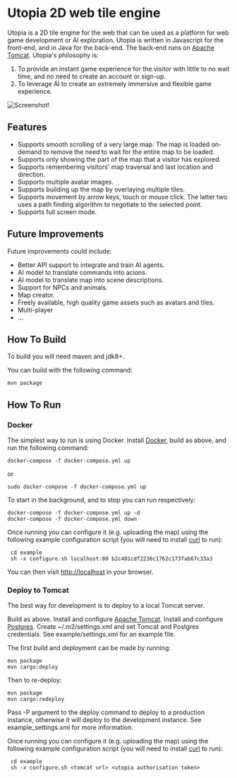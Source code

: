 # Utopia 2D web tile engine

Utopia is a 2D tile engine for the web that can be used as a platform for web game development or AI exploration. Utopia is written in Javascript for the front-end, and in Java for the back-end. The back-end runs on [Apache Tomcat](https://tomcat.apache.org/). Utopia's philosophy is:

1. To provide an instant game experience for the visitor with little to no wait time, and no need to create an account or sign-up.
2. To leverage AI to create an extremely immersive and flexible game experience.

![Screenshot!](/screenshot.jpg)

## Features

* Supports smooth scrolling of a very large map. The map is loaded on-demand  to remove the need to wait for the entire map to be loaded.
* Supports only showing the part of the map that a visitor has explored.
* Supports remembering visitors' map traversal and last location and direction.
* Supports multiple avatar images.
* Supports building up the map by overlaying multiple tiles.
* Supports movement by arrow keys, touch or mouse click. The latter two uses a path finding algorithm to negotiate to the selected point.
* Supports full screen mode.

## Future Improvements

Future improvements could include:

* Better API support to integrate and train AI agents.
* AI model to translate commands into acions.
* AI model to translate map into scene descriptions.
* Support for NPCs and animals.
* Map creator.
* Freely available, high quality game assets such as avatars and tiles.
* Multi-player
* ...

## How To Build

To build you will need maven and jdk8+.

You can build with the following command:

    mvn package

## How To Run

### Docker

The simplest way to run is using Docker. Install [Docker](https://www.docker.com/), build as above, and run the following command:

    docker-compose -f docker-compose.yml up
  
or

    sudo docker-compose -f docker-compose.yml up

To start in the background, and to stop you can run respectively:

    docker-compose -f docker-compose.yml up -d
    docker-compose -f docker-compose.yml down

Once running you can configure it (e.g. uploading the map) using the following example configuration script (you will need to install [curl](https://curl.se/) to run):

     cd example
     sh -x configure.sh localhost:80 b2c401cdf2236c1762c173fab87c33a3

You can then visit <http://localhost> in your browser.

### Deploy to Tomcat

The best way for development is to deploy to a local Tomcat server.

Build as above.
Install and configure [Apache Tomcat](https://tomcat.apache.org/).
Install and configure [Postgres](https://www.postgresql.org/).
Create ~/.m2/settings.xml and set Tomcat and Postgres credentials. See example/settings.xml for an example file.

The first build and deployment can be made by running:

    mvn package
    mvn cargo:deploy 
    
Then to re-deploy:
    
    mvn package
    mvn cargo:redeploy 

Pass -P argument to the deploy command to deploy to a production instance, otherwise it will deploy to the development instance. See example_settings.xml for more information.

Once running you can configure it (e.g. uploading the map) using the following example configuration script (you will need to install [curl](https://curl.se/) to run):

     cd example
     sh -x configure.sh <tomcat url> <utopia authorisation token>

